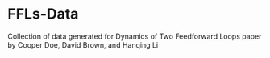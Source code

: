 # FFLs-Data
Collection of data generated for Dynamics of Two Feedforward Loops paper by Cooper Doe, David Brown, and Hanqing Li
